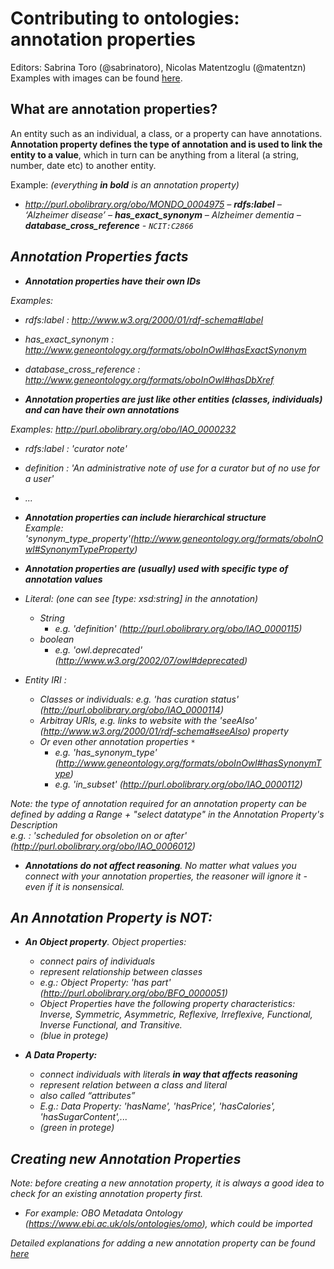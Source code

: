 # Contributing to ontologies: annotation properties

Editors: Sabrina Toro (@sabrinatoro), Nicolas Matentzoglu (@matentzn)  
Examples with images can be found [here](https://docs.google.com/presentation/d/1AIB7WNNkhQKzKnViJHZoNNjxZZ2Y90LuE2QqeTG1ra4/edit?usp=sharing).

## What are annotation properties?
An entity such as an individual, a class, or a property can have annotations. **Annotation property defines the type of annotation and is used to link the entity to a value**, which in turn can be anything from a literal (a string, number, date etc) to another entity.  

Example: <em>(everything **in bold** is an annotation property)<em>

- http://purl.obolibrary.org/obo/MONDO_0004975
    – **rdfs:label** – ‘Alzheimer disease’
    – **has_exact_synonym** – Alzheimer dementia
    – **database_cross_reference** - `NCIT:C2866`


## Annotation Properties facts
- **Annotation properties have their own IDs**  

Examples:

- rdfs:label : http://www.w3.org/2000/01/rdf-schema#label
- has_exact_synonym : http://www.geneontology.org/formats/oboInOwl#hasExactSynonym
- database_cross_reference : http://www.geneontology.org/formats/oboInOwl#hasDbXref


- **Annotation properties are just like other entities (classes, individuals) and can have their own annotations**  

Examples: http://purl.obolibrary.org/obo/IAO_0000232

- rdfs:label : 'curator note'
- definition : 'An administrative note of use for a curator but of no use for a user'
- ...

- **Annotation properties can include hierarchical structure**  
Example: 'synonym_type_property'(http://www.geneontology.org/formats/oboInOwl#SynonymTypeProperty)

- **Annotation properties are (usually) used with specific type of annotation values**
  
- Literal: <em>(one can see [type: xsd:string] in the annotation)<em>
    - String    
        - e.g. 'definition' (http://purl.obolibrary.org/obo/IAO_0000115)
    - boolean  
        - e.g. 'owl.deprecated' (http://www.w3.org/2002/07/owl#deprecated)
- Entity IRI :  
    - Classes or individuals: e.g. 'has curation status' (http://purl.obolibrary.org/obo/IAO_0000114)
    - Arbitray URIs, e.g. links to website with the 'seeAlso' (http://www.w3.org/2000/01/rdf-schema#seeAlso) property
    - Or even other annotation properties `*`  
      - e.g. 'has_synonym_type' (http://www.geneontology.org/formats/oboInOwl#hasSynonymType)      
      - e.g. 'in_subset' (http://purl.obolibrary.org/obo/IAO_0000112)

Note: the type of annotation required for an annotation property can be defined by adding a Range + "select datatype" in the Annotation Property's Description  
e.g. : 'scheduled for obsoletion on or after' (http://purl.obolibrary.org/obo/IAO_0006012)

- **Annotations do not affect reasoning**. No matter what values you connect with your annotation properties, the reasoner will ignore it - even if it is nonsensical.

## An Annotation Property is NOT:

- **An Object property**. Object properties:
    - connect pairs of individuals
    - represent relationship between classes
    - e.g.: Object Property: 'has part' (http://purl.obolibrary.org/obo/BFO_0000051)
    - Object Properties have the following property characteristics: Inverse, Symmetric, Asymmetric, Reflexive, Irreflexive, Functional, Inverse Functional, and Transitive.
    - (blue in protege)

- **A Data Property:** 
    - connect individuals with literals **in way that affects reasoning**
    - represent relation between a class and literal
    - also called “attributes”
    - E.g.: Data Property: 'hasName', 'hasPrice', 'hasCalories', 'hasSugarContent',...
    - (green in protege)


## Creating new Annotation Properties

Note: before creating a new annotation property, it is always a good idea to check for an existing annotation property first.   

- For example: OBO Metadata Ontology (https://www.ebi.ac.uk/ols/ontologies/omo), which could be imported  


Detailed explanations for adding a new annotation property can be found [here](https://mondo.readthedocs.io/en/latest/editors-guide/new-annotation-property/)

